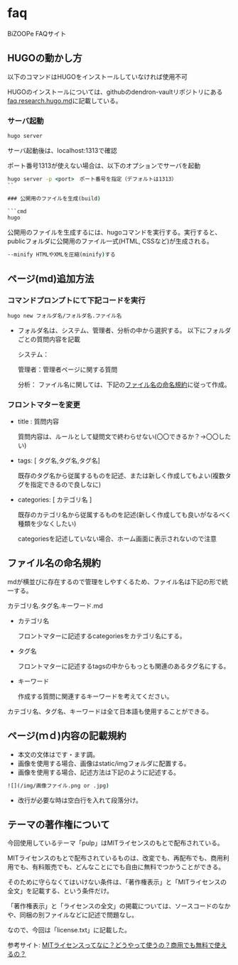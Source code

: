 # faq

BiZOOPe FAQサイト

## HUGOの動かし方

以下のコマンドはHUGOをインストールしていなければ使用不可

HUGOのインストールについては、githubのdendron-vaultリポジトリにある
[faq.research.hugo.md](https://github.com/bizoope/dendron-vault/blob/main/notes/faq.research.hugo.md)に記載している。

### サーバ起動

```cmd
hugo server 
```

サーバ起動後は、localhost:1313で確認

ポート番号1313が使えない場合は、以下のオプションでサーバを起動

```cmd
hugo server -p <port>　ポート番号を指定（デフォルトは1313）
``

### 公開用のファイルを生成(build)

```cmd
hugo
```

公開用のファイルを生成するには、hugoコマンドを実行する。実行すると、publicフォルダに公開用のファイル一式(HTML, CSSなど)が生成される。

```cmd
--minify HTMLやXMLを圧縮(minify)する
```

## ページ(md)追加方法

### コマンドプロンプトにて下記コードを実行

```cmd
hugo new フォルダ名/フォルダ名.ファイル名
```

* フォルダ名は、システム、管理者、分析の中から選択する。
以下にフォルダごとの質問内容を記載

  システム：

  管理者：管理者ページに関する質問

  分析：
ファイル名に関しては、下記の[ファイル名の命名規約](#ファイル名の命名規約)に従って作成。

### フロントマターを変更

* title : 質問内容
  
  質問内容は、ルールとして疑問文で終わらせない(〇〇できるか？→〇〇したい)

* tags: [ タグ名,タグ名,タグ名]

  既存のタグ名から従属するものを記述、または新しく作成してもよい(複数タグを指定できるので良しなに)

* categories: [ カテゴリ名 ]

  既存のカテゴリ名から従属するものを記述(新しく作成しても良いがなるべく種類を少なくしたい)

  categoriesを記述していない場合、ホーム画面に表示されないので注意

## ファイル名の命名規約

mdが横並びに存在するので管理をしやすくるため、ファイル名は下記の形で統一する。

カテゴリ名.タグ名.キーワード.md

* カテゴリ名
  
  フロントマターに記述するcategoriesをカテゴリ名にする。

* タグ名

  フロントマターに記述するtagsの中からもっとも関連のあるタグ名にする。

* キーワード

  作成する質問に関連するキーワードを考えてください。

カテゴリ名、タグ名、キーワードは全て日本語も使用することができる。

## ページ(ｍｄ)内容の記載規約

* 本文の文体はです・ます調。
* 画像を使用する場合、画像はstatic/imgフォルダに配置する。
* 画像を使用する場合、記述方法は下記のように記述する。

```cmd
![](/img/画像ファイル.png or .jpg)
```

* 改行が必要な時は空白行を入れて段落分け。

## テーマの著作権について

今回使用しているテーマ「pulp」はMITライセンスのもとで配布されている。

MITライセンスのもとで配布されているものは、改変でも、再配布でも、商用利用でも、有料販売でも、どんなことにでも自由に無料でつかうことができる。

そのために守らなくてはいけない条件は、「著作権表示」と「MITライセンスの全文」を記載する、という条件だけ。

「著作権表示」と「ライセンスの全文」の掲載については、ソースコードのなかや、同梱の別ファイルなどに記述で問題なし。

なので、今回は「license.txt」に記載した。

参考サイト: [MITライセンスってなに？どうやって使うの？商用でも無料で使えるの？](https://wisdommingle.com/mit-license/)

